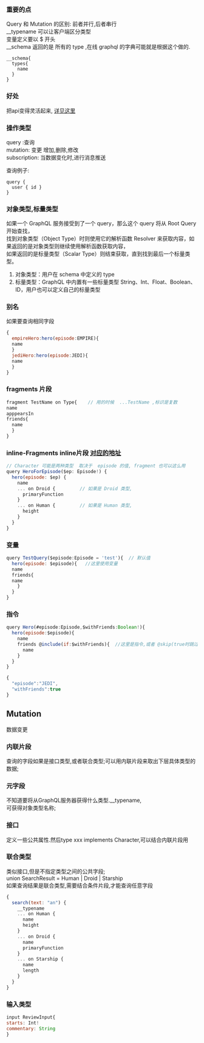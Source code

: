 ### 重要的点
Query 和 Mutation 的区别:  前者并行,后者串行  
__typename 可以让客户端区分类型  
变量定义要以 $ 开头    
__schema 返回的是 所有的 type ,在线 graphql 的字典可能就是根据这个做的.  
```
__schema{
  types{
    name
  }
}
```

### 好处  
把api变得灵活起来,
[详见这里](https://chinese.freecodecamp.org/news/a-detailed-guide-to-graphql/)

### 操作类型
query :查询  
mutation: 变更  增加,删除,修改  
subscription:  当数据变化时,进行消息推送  

查询例子:  
```
query {
  user { id }
}
```

### 对象类型,标量类型  
如果一个 GraphQL 服务接受到了一个 query，那么这个 query 将从 Root Query 开始查找，  
找到对象类型（Object Type）时则使用它的解析函数 Resolver 来获取内容，如果返回的是对象类型则继续使用解析函数获取内容，  
如果返回的是标量类型（Scalar Type）则结束获取，直到找到最后一个标量类型。  

1. 对象类型：用户在 schema 中定义的 type
2. 标量类型：GraphQL 中内置有一些标量类型 String、Int、Float、Boolean、ID，用户也可以定义自己的标量类型  

### 别名
如果要查询相同字段
```js
{
  empireHero:hero(episode:EMPIRE){
  name
  }
  jediHero:hero(episode:JEDI){
  name
  }
}
```
### fragments 片段
```js
fragment TestName on Type{    // 用的时候  ...TestName ,标识是复数
name
apppearsIn
friends{
  name
  }
}
```


### inline-Fragments inline片段  [对应的地址](https://graphql.org/learn/queries/#inline-fragments)
```js
// Character 可能是两种类型  取决于  episode 的值, fragment 也可以这么用  
query HeroForEpisode($ep: Episode!) {
  hero(episode: $ep) {
    name
    ... on Droid {         // 如果是 Droid 类型,
      primaryFunction
    }
    ... on Human {         // 如果是 Human 类型,
      height
    }
  }
}
```



### 变量
```js
query TestQuery($episode:Episode = 'test'){  // 默认值
  hero(episode: $episode){   //这里使用变量
  name
  friends{
  name
    }
  }
}
```
### 指令
```js
query Hero(#episode:Episode,$withFriends:Boolean!){
  hero(episode:$episode){
    name
    friends @include(if:$withFriends){  //这里是指令,或者 @skip(true时跳过)
      name
    }
  }
}

{
  "episode":"JEDI",
  "withFriends":true
}
```

## Mutation
数据变更
###  内联片段
查询的字段如果是接口类型,或者联合类型;可以用内联片段来取出下层具体类型的数据;
### 元字段
不知道要将从GraphQL服务器获得什么类型.__typename,  
可获得对象类型名称;

### 接口
定义一些公共属性.然后type xxx  implements Character,可以结合内联片段用  
### 联合类型
类似接口,但是不指定类型之间的公共字段;  
union SearchResult = Human | Droid | Starship  
如果查询结果是联合类型,需要结合条件片段,才能查询任意字段
```js
{
  search(text: "an") {
    __typename
    ... on Human {
      name
      height
    }
    ... on Droid {
      name
      primaryFunction
    }
    ... on Starship {
      name
      length
    }
  }
}
```
### 输入类型
```js
input ReviewInput{
starts: Int!
commentary: String
}
```
